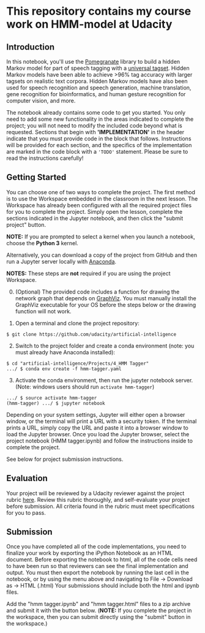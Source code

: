 # This repository contains my course work on HMM-model at Udacity

## Introduction

In this notebook, you'll use the [Pomegranate](https://github.com/jmschrei/pomegranate) library to build a hidden Markov model for part of speech tagging with a [universal tagset](http://www.petrovi.de/data/universal.pdf). Hidden Markov models have been able to achieve >96% tag accuracy with larger tagsets on realistic text corpora. Hidden Markov models have also been used for speech recognition and speech generation, machine translation, gene recognition for bioinformatics, and human gesture recognition for computer vision, and more.

The notebook already contains some code to get you started. You only need to add some new functionality in the areas indicated to complete the project; you will not need to modify the included code beyond what is requested. Sections that begin with **'IMPLEMENTATION'** in the header indicate that you must provide code in the block that follows. Instructions will be provided for each section, and the specifics of the implementation are marked in the code block with a `'TODO'` statement. Please be sure to read the instructions carefully!

## Getting Started

You can choose one of two ways to complete the project. The first method is to use the Workspace embedded in the classroom in the next lesson. The Workspace has already been configured with all the required project files for you to complete the project. Simply open the lesson, complete the sections indicated in the Jupyter notebook, and then click the "submit project" button.

**NOTE:** If you are prompted to select a kernel when you launch a notebook, choose the **Python 3** kernel.

Alternatively, you can download a copy of the project from GitHub and then run a Jupyter server locally with [Anaconda](https://www.anaconda.com/download/).

**NOTES:** These steps are **not** required if you are using the project Workspace.

0. (Optional) The provided code includes a function for drawing the network graph that depends on [GraphViz](http://www.graphviz.org/). You must manually install the GraphViz executable for your OS before the steps below or the drawing function will not work.

1. Open a terminal and clone the project repository:
```
$ git clone https://github.com/udacity/artificial-intelligence
```

2. Switch to the project folder and create a conda environment (note: you must already have Anaconda installed):
```
$ cd "artificial-intelligence/Projects/4_HMM Tagger"
.../ $ conda env create -f hmm-tagger.yaml
```

3. Activate the conda environment, then run the jupyter notebook server. (Note: windows users should run `activate hmm-tagger`)
```
.../ $ source activate hmm-tagger
(hmm-tagger) .../ $ jupyter notebook
```

Depending on your system settings, Jupyter will either open a browser window, or the terminal will print a URL with a security token. If the terminal prints a URL, simply copy the URL and paste it into a browser window to load the Jupyter browser. Once you load the Jupyter browser, select the project notebook (HMM tagger.ipynb) and follow the instructions inside to complete the project.

See below for project submission instructions.

## Evaluation

Your project will be reviewed by a Udacity reviewer against the project rubric [here](https://review.udacity.com/#!/rubrics/1429/view). Review this rubric thoroughly, and self-evaluate your project before submission. All criteria found in the rubric must meet specifications for you to pass.

## Submission

Once you have completed all of the code implementations, you need to finalize your work by exporting the iPython Notebook as an HTML document. Before exporting the notebook to html, all of the code cells need to have been run so that reviewers can see the final implementation and output. You must then export the notebook by running the last cell in the notebook, or by using the menu above and navigating to File -> Download as -> HTML (.html) Your submissions should include both the html and ipynb files.

Add the "hmm tagger.ipynb" and "hmm tagger.html" files to a zip archive and submit it with the button below. (**NOTE:** If you complete the project in the workspace, then you can submit directly using the "submit" button in the workspace.)
